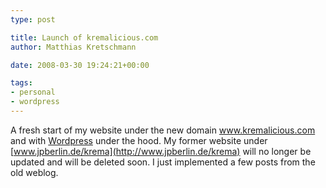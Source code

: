 ```yaml
---
type: post

title: Launch of kremalicious.com
author: Matthias Kretschmann

date: 2008-03-30 19:24:21+00:00

tags:
- personal
- wordpress
---
```


A fresh start of my website under the new domain www.kremalicious.com and with [Wordpress](http://www.wordpress.org) under the hood. My former website under [www.jpberlin.de/krema](http://www.jpberlin.de/krema) will no longer be updated and will be deleted soon. I just implemented a few posts from the old weblog.
